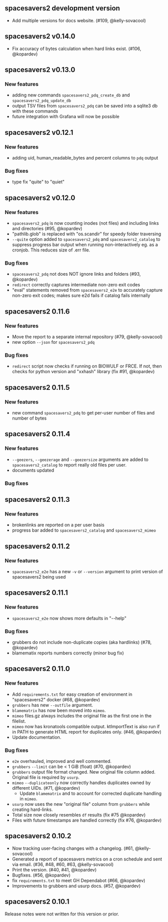 ## spacesavers2 development version

- Add multiple versions for docs website. (#109, @kelly-sovacool)

## spacesavers2 v0.14.0

- Fix accuracy of bytes calculation when hard links exist. (#106, @kopardev)

## spacesavers2 v0.13.0

### New features

- adding new commands `spacesavers2_pdq_create_db` and `spacesavers2_pdq_update_db`
- output TSV files from `spacesavers2_pdq` can be saved into a sqlite3 db with these commands
- future integration with Grafana will now be possible

## spacesavers2 v0.12.1

### New features

- adding uid, human_readable_bytes and percent columns to `pdq` output

### Bug fixes

- type fix "quite" to "quiet"

## spacesavers2 v0.12.0

### New features

- `spacesavers2_pdq` is now counting inodes (not files) and including links and directories (#95, @kopardev)
- "pathlib.glob" is replaced with "os.scandir" for speedy folder traversing
- `--quite` option added to `spacesavers2_pdq` and `spacesavers2_catalog` to suppress progress bar output when running non-interactively eg. as a cronjob. This reduces size of .err file.

### Bug fixes

- `spacesavers2_pdq` not does NOT ignore links and folders (#93, @kopardev)
- `redirect` correctly captures intermediate non-zero exit codes
- "eval" statements removed from `spacesavers2_e2e` to accurately capture non-zero exit codes; makes sure e2d fails if catalog fails internally

## spacesavers2 0.11.6

### New features

- Move the report to a separate internal repository (#79, @kelly-sovacool)
- new option `--json` for `spacesavers2_pdq`

### Bug fixes

- `redirect` script now checks if running on BIOWULF or FRCE. If not, then checks for python version and "xxhash" library (fix #91, @kopardev)

## spacesavers2 0.11.5

### New features

- new command `spacesavers2_pdq` to get per-user number of files and number of bytes

## spacesavers2 0.11.4

### New features

- `--geezers`, `--geezerage` and `--geezersize` arguments are added to `spacesavers2_catalog` to report really old files per user.
- documents updated

### Bug fixes

## spacesavers2 0.11.3

### New features

- brokenlinks are reported on a per user basis
- progress bar added to `spacesavers2_catalog` and `spacesavers2_mimeo`

## spacesavers2 0.11.2

### New features

- `spacesavers2_e2e` has a new `-v` or `--version` argument to print version of spacesavers2 being used

## spacesavers2 0.11.1

### New features

- `spacesavers2_e2e` now shows more defaults in "--help"

### Bug fixes

- grubbers do not include non-duplicate copies (aka hardlinks) (#78, @kopardev)
- blamematix reports numbers correctly (minor bug fix)

## spacesavers2 0.11.0

### New features

- Add `requirements.txt` for easy creation of environment in "spacesavers2" docker (#68, @kopardev)
- `grubbers` has new `--outfile` argument.
- `blamematrix` has now been moved into `mimeo`.
- `mimeo` files.gz always includes the original file as the first one in the filelist.
- `mimeo` now has kronatools compatible output. ktImportText is also run if in PATH to generate HTML report for duplicates only. (#46, @kopardev)
- Update documentation.

### Bug fixes

- `e2e` overhauled, improved and well commented.
- `grubbers` `--limit` can be < 1 GiB (float) (#70, @kopardev)
- `grubbers` output file format changed. New original file column added. Original file is required by `usurp`.
- `mimeo` `--duplicateonly` now correctly handles duplicates owned by different UIDs. (#71, @kopardev)
  - Update `blamematrix` and to account for corrected duplicate handling in `mimeo`.
- `usurp` now uses the new "original file" column from `grubbers` while creating hard-links.
- Total size now closely resembles `df` results (fix #75 @kopardev)
- Files with future timestamps are handled correctly (fix #76, @kopardev)

## spacesavers2 0.10.2

- Now tracking user-facing changes with a changelog. (#61, @kelly-sovacool)
- Generated a report of spacesavers metrics on a cron schedule and sent via email. (#36, #48, #60, #63, @kelly-sovacool)
- Print the version. (#40, #41, @kopardev)
- Bugfixes. (#56, @kopardev)
- fix `requirements.txt` to meet GH Dependabot (#66, @kopardev)
- Improvements to grubbers and usurp docs. (#57, @kopardev)

## spacesavers2 0.10.1

Release notes were not written for this version or prior.
